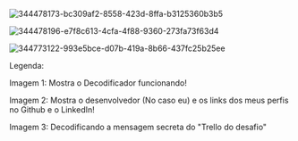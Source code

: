 
![344478173-bc309af2-8558-423d-8ffa-b3125360b3b5](https://github.com/user-attachments/assets/14c8e017-0d96-427c-8ef9-80b928cf5884)

![344478196-e7f8c613-4cfa-4f88-9360-273fa73f63d4](https://github.com/user-attachments/assets/1fbffcd4-dedc-4932-a188-d9ed02624e85)

![344773122-993e5bce-d07b-419a-8b66-437fc25b25ee](https://github.com/user-attachments/assets/1f5cf4fe-f770-41b3-85d0-43dbd3aa47c4)


Legenda: 

Imagem 1: Mostra o Decodificador funcionando!

Imagem 2: Mostra o desenvolvedor (No caso eu) e os links dos meus perfis no Github e o LinkedIn!

Imagem 3: Decodificando a mensagem secreta do "Trello do desafio"
